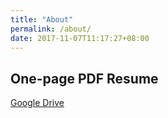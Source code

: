 ```yaml
---
title: "About"
permalink: /about/
date: 2017-11-07T11:17:27+08:00
---
```


## One-page PDF Resume

[Google Drive](https://goo.gl/QB8KkP)

